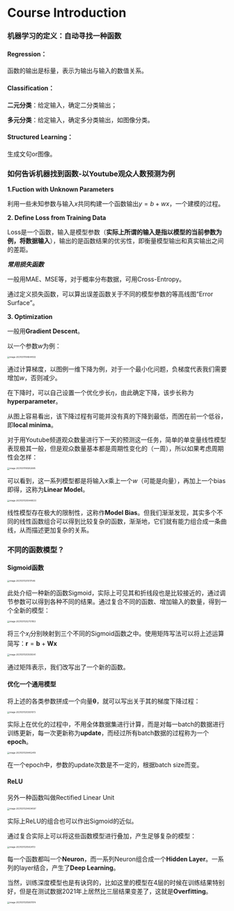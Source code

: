 # Course Introduction

### 机器学习的定义：自动寻找一种函数

#### Regression：

函数的输出是标量，表示为输出与输入的数值关系。

#### Classification：

**二元分类**：给定输入，确定二分类输出；

**多元分类**：给定输入，确定多分类输出，如图像分类。

#### Structured Learning：

生成文句or图像。

### 如何告诉机器找到函数-以Youtube观众人数预测为例

**1.Fuction with Unknown Parameters**

利用一些未知参数与输入$x$共同构建一个函数输出$y=b+wx$，一个建模的过程。

**2. Define Loss from Training Data**

Loss是一个函数，输入是模型参数（**实际上所谓的输入是指以模型的当前参数为例，将数据输入**），输出的是函数结果的优劣性，即衡量模型输出和真实输出之间的差距。

***常用损失函数***

一般用MAE、MSE等，对于概率分布数据，可用Cross-Entropy。

通过定义损失函数，可以算出误差函数关于不同的模型参数的等高线图“Error Surface”。

**3. Optimization**

一般用**Gradient Descent**。

以一个参数$w$为例：

<img src="image-20210311194644502.png" alt="image-20210311194644502" style="zoom:33%;" />

通过计算梯度，以图例一维下降为例，对于一个最小化问题，负梯度代表我们需要增加$w$，否则减少。

在下降时，可以自己设置一个优化步长$\eta$，由此确定下降，该步长称为**hyperparameter**。

从图上容易看出，该下降过程有可能并没有真的下降到最低，而困在前一个低谷，即**local minima**。

对于用Youtube频道观众数量进行下一天的预测这一任务，简单的单变量线性模型表现极其一般，但是观众数量基本都是周期性变化的（一周），所以如果考虑周期性会怎样：

<img src="image-20210311195952685.png" alt="image-20210311195952685" style="zoom:33%;" />

可以看到，这一系列模型都是将输入$x$乘上一个$w$（可能是向量），再加上一个bias即得，这称为**Linear Model**。

<img src="image-20210311200448533.png" alt="image-20210311200448533" style="zoom:33%;" />

线性模型存在极大的限制性，这称作**Model Bias**。但我们渐渐发现，其实多个不同的线性函数组合可以得到比较复杂的函数，渐渐地，它们就有能力组合成一条曲线，从而描述更加复杂的关系。

### 不同的函数模型？

#### Sigmoid函数

<img src="image-20210311201017548.png" alt="image-20210311201017548" style="zoom:33%;" />

此处介绍一种新的函数Sigmoid，实际上可见其和折线段也是比较接近的，通过调节参数可以得到各种不同的结果。通过复合不同的函数、增加输入的数量，得到一个全新的模型：

<img src="image-20210311202757853.png" alt="image-20210311202757853" style="zoom:33%;" />

将三个$x_i$分别映射到三个不同的Sigmoid函数之中。使用矩阵写法可以将上述运算简写：$\boldsymbol r=\boldsymbol b+\boldsymbol W\boldsymbol x$

<img src="image-20210311203505041.png" alt="image-20210311203505041" style="zoom:33%;" />

通过矩阵表示，我们改写出了一个新的函数。

#### 优化一个通用模型

将上述的各类参数拼成一个向量$\boldsymbol\theta$，就可以写出关于其的梯度下降过程：

<img src="image-20210311203931073.png" alt="image-20210311203931073" style="zoom:33%;" />

实际上在优化的过程中，不用全体数据集进行计算，而是对每一batch的数据进行训练更新，每一次更新称为**update**，而经过所有batch数据的过程称为一个**epoch**。

<img src="image-20210311204452419.png" alt="image-20210311204452419" style="zoom:33%;" />

在一个epoch中，参数的update次数是不一定的，根据batch size而变。

#### ReLU

另外一种函数叫做Rectified Linear Unit

<img src="image-20210311204934597.png" alt="image-20210311204934597" style="zoom:33%;" />

实际上ReLU的组合也可以作出Sigmoid的近似。

通过复合实际上可以将这些函数模型进行叠加，产生足够复杂的模型：

<img src="image-20210311205424113.png" alt="image-20210311205424113" style="zoom:33%;" />

每一个函数都叫一个**Neuron**，而一系列Neuron组合成一个**Hidden Layer**。一系列的layer结合，产生了**Deep Learning**。

当然，训练深度模型也是有诀窍的，比如这里的模型在4层的时候在训练结果特别好，但是在测试数据2021年上居然比三层结果变差了，这就是**Overfitting**。

<img src="image-20210311205807974.png" alt="image-20210311205807974" style="zoom:33%;" />

